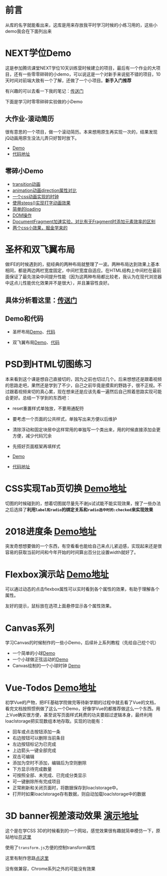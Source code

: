 # 前言
从库的名字就能看出来，这库是用来存放我平时学习时候的小练习用的，这些小demo我会在下面列出来

# NEXT学位Demo
这是参加腾讯课堂NEXT学位10天训练营时候建立的项目，最后有一个作业的大项目，还有一些零零碎碎的小demo，可以说这是一个对新手来说挺不错的项目，10天时间对前端大致有一个了解，还做了一个小项目。**新手入门推荐**

有兴趣的可以去看一下我的笔记：[传送门](https://github.com/xluos/note-and-blog/blob/master/%E5%AD%A6%E4%B9%A0%E8%AE%B0%E5%BD%95/NEXT%E5%AD%A6%E4%BD%8D%E7%AC%94%E8%AE%B0/%E5%8D%81%E5%A4%A9%E7%AC%94%E8%AE%B0%E5%90%88%E9%9B%86.md)

下面是学习时零零碎碎实验做的小Demo
## 大作业-滚动简历
很有意思的一个项目，做一个滚动简历。本来想用原生再实现一次的，结果发现jQ动画用原生没法儿弄只好暂时放下。

+ [Demo](https://xluos.github.io/demo/NEXT%E5%AD%A6%E4%BD%8DDemo/%E5%93%8D%E5%BA%94%E5%BC%8F%E7%AE%80%E5%8E%86/index.html)
+ [代码地址](https://github.com/xluos/demo/tree/gh-pages/NEXT%E5%AD%A6%E4%BD%8DDemo/%E5%93%8D%E5%BA%94%E5%BC%8F%E7%AE%80%E5%8E%86)

## 零碎小Demo
+ [transition动画](https://xluos.github.io/demo/NEXT%E5%AD%A6%E4%BD%8DDemo/transition.html)
+ [animation动画direction属性对比](https://xluos.github.io/demo/NEXT%E5%AD%A6%E4%BD%8DDemo/animation-direction.html)
+ [一个css动画实现的时钟](https://xluos.github.io/demo/NEXT%E5%AD%A6%E4%BD%8DDemo/CSS-steps()-clock.html)
+ [使用steps()实现打字动画效果](https://xluos.github.io/demo/NEXT%E5%AD%A6%E4%BD%8DDemo/TextEffect.html)
+ [简单的loading](https://xluos.github.io/demo/NEXT%E5%AD%A6%E4%BD%8DDemo/loading.html)
+ [DOM操作](https://xluos.github.io/demo/NEXT%E5%AD%A6%E4%BD%8DDemo/DOM.html)
+ [DocumentFragment加速实验，对比有无Fragment时添加元素效率的区别](https://xluos.github.io/demo/NEXT%E5%AD%A6%E4%BD%8DDemo/DocumentFragment%E5%8A%A0%E9%80%9F%E5%AE%9E%E9%AA%8C.html)
+ [两个css小效果，掘金学来的](https://xluos.github.io/demo/NEXT%E5%AD%A6%E4%BD%8DDemo/css-cell.html)

# 圣杯和双飞翼布局
做IFE的时候遇到的，挺经典的两种布局就整理了一波。两种布局达到效果上基本相同，都是两边两栏宽度固定，中间栏宽度自适应。在HTML结构上中间栏在最前面保证了最先渲染中间提升性能（因为这两种布局都比较老，我认为在现代浏览器中这点儿性能优化效果并不是很大），并且兼容性良好。
## 具体分析看这里：[传送门](https://github.com/xluos/note-and-blog/blob/master/%E5%AD%A6%E4%B9%A0%E8%AE%B0%E5%BD%95/Web/%E6%B5%85%E8%B0%88%E9%9D%A2%E8%AF%95%E4%B8%AD%E5%B8%B8%E8%80%83%E7%9A%84%E4%B8%A4%E7%A7%8D%E7%BB%8F%E5%85%B8%E5%B8%83%E5%B1%80.md)
## Demo和代码
+ 圣杯布局[Demo](https://xluos.github.io/demo/%E5%9C%A3%E6%9D%AF%E5%92%8C%E5%8F%8C%E9%A3%9E%E7%BF%BC%E5%B8%83%E5%B1%80/%E5%9C%A3%E6%9D%AF.html)、[代码](https://github.com/xluos/demo/blob/gh-pages/%E5%9C%A3%E6%9D%AF%E5%92%8C%E5%8F%8C%E9%A3%9E%E7%BF%BC%E5%B8%83%E5%B1%80/%E5%9C%A3%E6%9D%AF.html)

+ 双飞翼布局[Demo](https://xluos.github.io/demo/%E5%9C%A3%E6%9D%AF%E5%92%8C%E5%8F%8C%E9%A3%9E%E7%BF%BC%E5%B8%83%E5%B1%80/%E5%8F%8C%E9%A3%9E%E7%BF%BC.html)、[代码](https://github.com/xluos/demo/blob/gh-pages/%E5%9C%A3%E6%9D%AF%E5%92%8C%E5%8F%8C%E9%A3%9E%E7%BF%BC%E5%B8%83%E5%B1%80/%E5%8F%8C%E9%A3%9E%E7%BF%BC.html)

# PSD到HTML切图练习
本来看到这个课是想自己直接切的，因为之前也切过几个。后来想想还是跟着视频的思路走吧，果然还是学到了不少，自己之前毕竟是摸索的野路子，很不正规。不过跟着视频来切的真心累，现在想来还是应该先看一遍然后自己照着思路实现可能会更好。总结一下学到的东西吧：
+ reset重置样式单独放，不要用通配符
+ 要考虑一个页面的公共样式，单独写出来方便以后维护
+ 清除浮动和固定块居中这样常用的单独写一个类出来，用的时候直接添加会更方便，减少代码冗余
+ 先搭好页面框架再填样式

+ [Demo](https://xluos.github.io/demo/PSD%E5%88%B0HTML%E5%88%87%E5%9B%BE%E7%BB%83%E4%B9%A0/)
+ [代码地址](https://github.com/xluos/demo/tree/gh-pages/PSD%E5%88%B0HTML%E5%88%87%E5%9B%BE%E7%BB%83%E4%B9%A0)

# CSS实现Tab页切换 [Demo地址](https://xluos.github.io/demo/CSS%E5%AE%9E%E7%8E%B0tab%E5%88%87%E6%8D%A2/)
切图的时候碰到的，想着切图就尽量先不谢js试试能不能实现效果，搜了一些办法之后选择了**利用`label和radio`的绑定关系和`radio选中时的:checked`来实现效果**


# 2018进度条 [Demo地址](http://progress.xluos.com/)

突发奇想想要做的一个东西，有空看看也能给自己来点儿紧迫感，实现起来还是很容易的获取当前时间和今年开始的时间算出百分比设置width就好了。

# Flexbox演示站 [Demo地址](https://xluos.github.io/demo/flexbox/)

可以通过动态的点击flexbox属性可以实时看到各个属性的效果，有助于理解各个属性。

友好的提示，鼠标放在选项上面悬停显示各个属性效果。

# Canvas系列
学习Canvas的时候制作的一些小Demo，后续补上系列教程（先给自己挖个坑）
+ 一个简单的小球[Demo](https://xluos.github.io/demo/Canvas/1.html)
+ 一个小球做正弦运动的[Demo](https://xluos.github.io/demo/Canvas%E5%B0%8F%E7%90%83%E6%AD%A3%E5%BC%A6%E8%BF%90%E5%8A%A8/)
+ Canvas绘制的一个小球时钟 [Demo](https://xluos.github.io/demo/Canvas%E7%B2%92%E5%AD%90%E6%97%B6%E9%92%9F/)

# Vue-Todos [Demo地址](https://xluos.github.io/demo/VueTodos/)

初学Vue的产物，把IFE基础学院做完等待新学期的过程中就去看了Vue的文档，看完文档按照惯例做了这么一个Demo，好像学Vue的都推荐做这么一个东西。用上Vue确实很方便，甚至说写页面样式耗费的功夫要超过逻辑本身，最终利用loaclstorage把实现数组本地存取。实现的功能有：
+ 回车或点击按钮添加一条
+ 右边按钮可以删除当前条目
+ 左边按钮标记为已完成
+ 上边箭头一键全部完成
+ 双击可编辑
+ 添加为空时不添加，编辑后为空则删除
+ 下方显示待完成数量
+ 可按照全部、未完成、已完成分类显示
+ 可一键删除所有完成项目
+ 正常刷新和关闭页面时，将数据保存到loaclstorage中。
+ 打开时如果loaclstorage存有数据，则自动加载loaclstorage中的数据

# 3D banner视差滚动效果 [演示地址](https://xluos.github.io/demo/3D%E8%A7%86%E5%B7%AE%E6%BB%9A%E5%8A%A8banner/)

这个是在学CSS 3D的时候看到的一个网站，感觉效果很有趣就简单模仿一下，原站地址[在这里](https://rdcm.com/en/)

使用了`transform.js`方便的控制transform属性

这里有制作思路[点这里](https://www.w3cplus.com/css3/front-end-challenge-accepted-css-3d-cube.html)

没有做兼容，Chrome系列之外的可能没有效果
